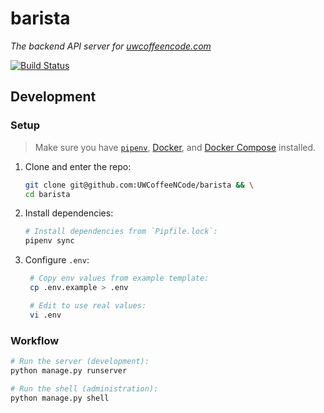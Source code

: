 # barista

_The backend API server for [uwcoffeencode.com](https://uwcoffeencode.com)_

[![Build Status][drone-img]][drone]

## Development

### Setup

> Make sure you have [`pipenv`](https://pypi.org/project/pipenv/),
> [Docker](https://docs.docker.com/get-docker/), and
> [Docker Compose](https://docs.docker.com/compose/) installed.

1. Clone and enter the repo:

   ```bash
   git clone git@github.com:UWCoffeeNCode/barista && \
   cd barista
   ```

2. Install dependencies:

   ```bash
   # Install dependencies from `Pipfile.lock`:
   pipenv sync
   ```

3. Configure `.env`:

   ```bash
    # Copy env values from example template:
    cp .env.example > .env

    # Edit to use real values:
    vi .env
   ```

### Workflow

```bash
# Run the server (development):
python manage.py runserver

# Run the shell (administration):
python manage.py shell
```

[drone]: https://ci.stevenxie.me/UWCoffeeNCode/barista
[drone-img]: https://ci.stevenxie.me/api/badges/UWCoffeeNCode/barista/status.svg
